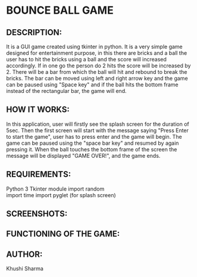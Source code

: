 # BOUNCE BALL GAME

## DESCRIPTION:
It is a GUI game created using tkinter in python.
It is a very simple game designed for entertainment purpose, in this there are bricks and a ball the user has to hit the bricks using a ball and the score will increased accordingly. If in one go the person do 2 hits the score will be increased by 2.
There will be a bar from which the ball will hit and rebound to break the bricks. The bar can be moved using left and right arrow key and the game can be paused using "Space key" and if the ball hits the bottom frame instead of the rectangular bar, the game will end.

## HOW IT WORKS:
In this application, user  will firstly see the splash screen for the duration of 5sec. 
Then the first screen will start with the message saying "Press Enter to start the game", user has to press enter and the game will begin.
The game can be paused using the "space bar key" and resumed by again pressing it.
When the ball touches the bottom frame of the screen the message will be displayed "GAME OVER!", and the game ends.

## REQUIREMENTS:
Python 3
Tkinter module
import random  
import time 
import pyglet (for splash screen)

## SCREENSHOTS:


## FUNCTIONING OF THE GAME:


## AUTHOR:
Khushi Sharma